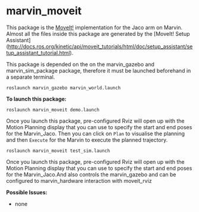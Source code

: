 # marvin_moveit

This package is the [MoveIt!](http://moveit.ros.org) implementation for the Jaco arm on Marvin. Almost all the files inside this package
are generated by the [MoveIt! Setup Assistant] (http://docs.ros.org/kinetic/api/moveit_tutorials/html/doc/setup_assistant/setup_assistant_tutorial.html).

This package is depended on the on the marvin_gazebo and marvin_sim_package package, therefore it must be launched beforehand in a separate terminal.

`roslaunch marvin_gazebo marvin_world.launch`

**To launch this package:**

`roslaunch marvin_moveit demo.launch`

Once you launch this package, pre-configured Rviz will open up with the Motion Planning display that you can use to specify the start and end poses
for the Marvin_Jaco. Then you can click on `Plan` to visualise the planning and then `Execute` for the Marvin to execute the planned trajectory.

`roslaunch marvin_moveit test_sim.launch`

Once you launch this package, pre-configured Rviz will open up with the Motion Planning display that you can use to specify the start and end poses
for the Marvin_Jaco.And also controls the marvin_gazebo and can be configured to marvin_hardware interaction with moveit_rviz

**Possible Issues:**

- none
